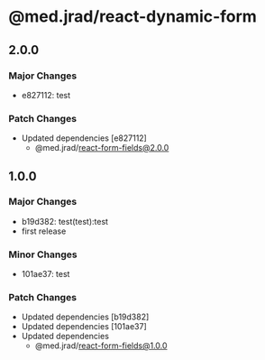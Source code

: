 # @med.jrad/react-dynamic-form

## 2.0.0

### Major Changes

- e827112: test

### Patch Changes

- Updated dependencies [e827112]
  - @med.jrad/react-form-fields@2.0.0

## 1.0.0

### Major Changes

- b19d382: test(test):test
- first release

### Minor Changes

- 101ae37: test

### Patch Changes

- Updated dependencies [b19d382]
- Updated dependencies [101ae37]
- Updated dependencies
  - @med.jrad/react-form-fields@1.0.0
